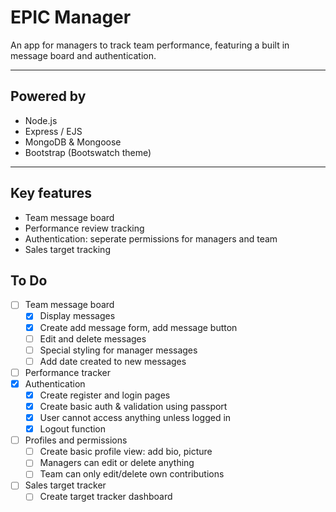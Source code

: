 # EPIC Manager
An app for managers to track team performance, featuring a built in message board and authentication.

---

## Powered by
* Node.js
* Express / EJS
* MongoDB & Mongoose
* Bootstrap (Bootswatch theme)
---

## Key features
* Team message board
* Performance review tracking
* Authentication: seperate permissions for managers and team
* Sales target tracking

## To Do 
- [ ] Team message board
    - [x] Display messages
    - [x] Create add message form, add message button
    - [ ] Edit and delete messages
    - [ ] Special styling for manager messages
    - [ ] Add date created to new messages
- [ ] Performance tracker
- [x] Authentication
    - [x] Create register and login pages
    - [x] Create basic auth & validation using passport
    - [x] User cannot access anything unless logged in
    - [x] Logout function
- [ ] Profiles and permissions
    - [ ] Create basic profile view: add bio, picture
    - [ ] Managers can edit or delete anything
    - [ ] Team can only edit/delete own contributions
- [ ] Sales target tracker
    - [ ] Create target tracker dashboard
